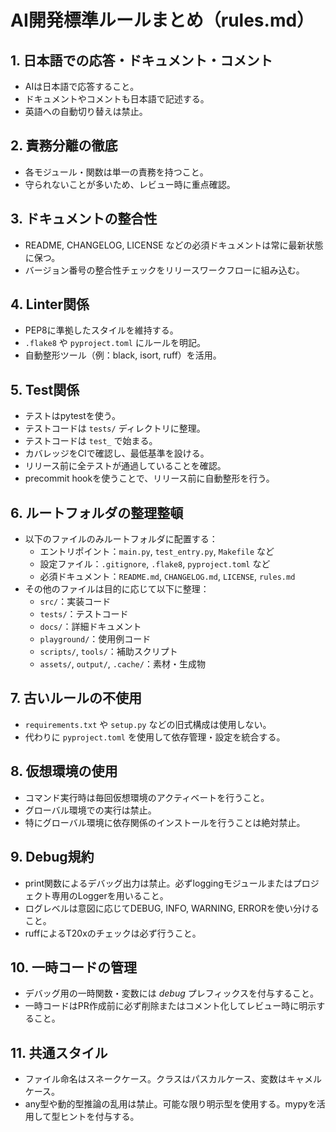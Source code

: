 
# AI開発標準ルールまとめ（rules.md）

## 1. 日本語での応答・ドキュメント・コメント
- AIは日本語で応答すること。
- ドキュメントやコメントも日本語で記述する。
- 英語への自動切り替えは禁止。

## 2. 責務分離の徹底
- 各モジュール・関数は単一の責務を持つこと。
- 守られないことが多いため、レビュー時に重点確認。

## 3. ドキュメントの整合性
- README, CHANGELOG, LICENSE などの必須ドキュメントは常に最新状態に保つ。
- バージョン番号の整合性チェックをリリースワークフローに組み込む。

## 4. Linter関係
- PEP8に準拠したスタイルを維持する。
- `.flake8` や `pyproject.toml` にルールを明記。
- 自動整形ツール（例：black, isort, ruff）を活用。

## 5. Test関係
- テストはpytestを使う。
- テストコードは `tests/` ディレクトリに整理。
- テストコードは `test_` で始まる。
- カバレッジをCIで確認し、最低基準を設ける。
- リリース前に全テストが通過していることを確認。
- precommit hookを使うことで、リリース前に自動整形を行う。

## 6. ルートフォルダの整理整頓
- 以下のファイルのみルートフォルダに配置する：
  - エントリポイント：`main.py`, `test_entry.py`, `Makefile` など
  - 設定ファイル：`.gitignore`, `.flake8`, `pyproject.toml` など
  - 必須ドキュメント：`README.md`, `CHANGELOG.md`, `LICENSE`, `rules.md`
- その他のファイルは目的に応じて以下に整理：
  - `src/`：実装コード
  - `tests/`：テストコード
  - `docs/`：詳細ドキュメント
  - `playground/`：使用例コード
  - `scripts/`, `tools/`：補助スクリプト
  - `assets/`, `output/`, `.cache/`：素材・生成物

## 7. 古いルールの不使用
- `requirements.txt` や `setup.py` などの旧式構成は使用しない。
- 代わりに `pyproject.toml` を使用して依存管理・設定を統合する。

## 8. 仮想環境の使用
- コマンド実行時は毎回仮想環境のアクティベートを行うこと。
- グローバル環境での実行は禁止。
- 特にグローバル環境に依存関係のインストールを行うことは絶対禁止。

## 9. Debug規約
- print関数によるデバッグ出力は禁止。必ずloggingモジュールまたはプロジェクト専用のLoggerを用いること。
- ログレベルは意図に応じてDEBUG, INFO, WARNING, ERRORを使い分けること。
- ruffによるT20xのチェックは必ず行うこと。

## 10. 一時コードの管理
- デバッグ用の一時関数・変数には _debug_ プレフィックスを付与すること。
- 一時コードはPR作成前に必ず削除またはコメント化してレビュー時に明示すること。

## 11. 共通スタイル
- ファイル命名はスネークケース。クラスはパスカルケース、変数はキャメルケース。
- any型や動的型推論の乱用は禁止。可能な限り明示型を使用する。mypyを活用して型ヒントを付与する。